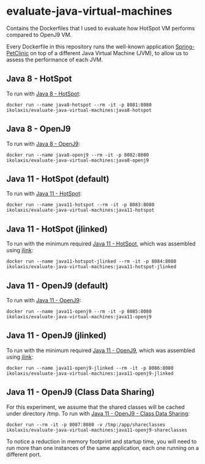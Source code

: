 # evaluate-java-virtual-machines
Contains the Dockerfiles that I used to evaluate how HotSpot VM performs compared to OpenJ9 VM.

Every Dockerfile in this repository runs the well-known application [Spring-PetClinic](https://github.com/spring-projects/spring-petclinic) on top of a different Java Virtual Machine (JVM), to allow us to assess the performance of each JVM.

## Java 8 - HotSpot
To run with [Java 8 - HotSpot](https://github.com/ikolaxis/evaluate-java-virtual-machines/blob/master/java8/hotspot/Dockerfile):
```
docker run --name java8-hotspot --rm -it -p 8081:8080 ikolaxis/evaluate-java-virtual-machines:java8-hotspot
```

## Java 8 - OpenJ9
To run with [Java 8 - OpenJ9](https://github.com/ikolaxis/evaluate-java-virtual-machines/blob/master/java8/openj9/Dockerfile):
```
docker run --name java8-openj9 --rm -it -p 8082:8080 ikolaxis/evaluate-java-virtual-machines:java8-openj9
```

## Java 11 - HotSpot (default)
To run with [Java 11 - HotSpot](https://github.com/ikolaxis/evaluate-java-virtual-machines/blob/master/java11/hotspot/default/Dockerfile):
```
docker run --name java11-hotspot --rm -it -p 8083:8080 ikolaxis/evaluate-java-virtual-machines:java11-hotspot
```
## Java 11 - HotSpot (jlinked)
To run with the minimum required [Java 11 - HotSpot](https://github.com/ikolaxis/evaluate-java-virtual-machines/blob/master/java11/hotspot/jlinked/Dockerfile), which was assembled using [jlink](https://openjdk.java.net/jeps/282):
```
docker run --name java11-hotspot-jlinked --rm -it -p 8084:8080 ikolaxis/evaluate-java-virtual-machines:java11-hotspot-jlinked
```
## Java 11 - OpenJ9 (default)
To run with [Java 11 - OpenJ9](https://github.com/ikolaxis/evaluate-java-virtual-machines/blob/master/java11/openj9/default/Dockerfile):
```
docker run --name java11-openj9 --rm -it -p 8085:8080 ikolaxis/evaluate-java-virtual-machines:java11-openj9
```
## Java 11 - OpenJ9 (jlinked)
To run with the minimum required [Java 11 - OpenJ9](https://github.com/ikolaxis/evaluate-java-virtual-machines/blob/master/java11/openj9/jlinked/Dockerfile), which was assembled using [jlink](https://openjdk.java.net/jeps/282):
```
docker run --name java11-openj9-jlinked --rm -it -p 8086:8080 ikolaxis/evaluate-java-virtual-machines:java11-openj9-jlinked
```
## Java 11 - OpenJ9 (Class Data Sharing)
For this experiment, we assume that the shared classes will be cached under directory /tmp.
To run with [Java 11 - OpenJ9 - Class Data Sharing](https://github.com/ikolaxis/evaluate-java-virtual-machines/blob/master/java11/openj9/shareclasses/Dockerfile):
```
docker run --rm -it -p 8087:8080 -v /tmp:/app/shareclasses ikolaxis/evaluate-java-virtual-machines:java11-openj9-shareclasses
```
To notice a reduction in memory footprint and startup time, you will need to run more than one instances of the same application, each one running on a different port.
